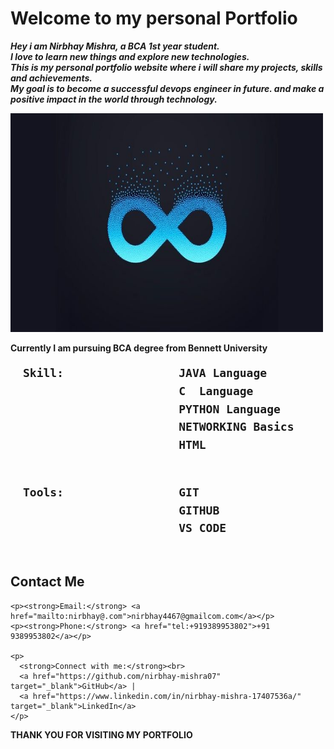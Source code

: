 <!DOCTYPE html>
<html>
<head>
  <title>Portfolio</title>
</head>
<body>
  <h1>Welcome to my personal Portfolio</h1>
  <p><b><i>Hey i am Nirbhay Mishra, a BCA 1st year student.<br>
  I love to learn new things and explore new technologies.<br>
  This is my personal portfolio website where i will share my projects, skills and achievements.<br>
  My goal is to become a successful devops engineer in future. and make a positive impact in the world through technology.</i></b></p>
  
  <img src="Profile.jpg.jpeg" alt="My Profile Picture" width="500" height="350">
  
  <p><b>Currently I am pursuing BCA degree from Bennett University</b></p>
  
  <pre style="font-size: 18px; line-height: 1.6; font-weight: bold; padding-left: 20px;">
Skill:                 JAVA Language
                       C  Language
                       PYTHON Language
                       NETWORKING Basics
                       HTML
  </pre>
  
  <pre style="font-size: 18px; line-height: 1.6; font-weight: bold; padding-left: 20px;">
Tools:                 GIT
                       GITHUB
                       VS CODE
  </pre>
  
  <section id="contact">
    <h2>Contact Me</h2>
    
    <p><strong>Email:</strong> <a href="mailto:nirbhay@.com">nirbhay4467@gmailcom.com</a></p>
    <p><strong>Phone:</strong> <a href="tel:+919389953802">+91 9389953802</a></p>
    
    <p>
      <strong>Connect with me:</strong><br>
      <a href="https://github.com/nirbhay-mishra07" target="_blank">GitHub</a> | 
      <a href="https://www.linkedin.com/in/nirbhay-mishra-17407536a/" target="_blank">LinkedIn</a>
    </p>
  </section>
  
  <p><b>THANK YOU FOR VISITING MY PORTFOLIO</b></p>
</body>
</html>

